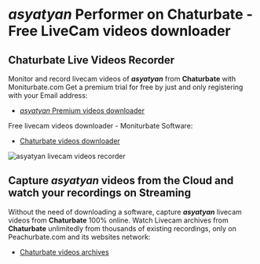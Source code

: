 # _asyatyan_ Performer on Chaturbate - Free LiveCam videos downloader

## Chaturbate Live Videos Recorder

Monitor and record livecam videos of **_asyatyan_** from **Chaturbate** with Moniturbate.com
Get a premium trial for free by just and only registering with your Email address:
* [_asyatyan_ Premium videos downloader](https://moniturbate.com/request-demo-licence-key.html)

Free livecam videos downloader - Moniturbate Software:
* [Chaturbate videos downloader](https://moniturbate.com/moniturbate-download-software.html)

![_asyatyan_ livecam videos recorder](https://peachurnet.com/templates/moniturbate-software.png)


## Capture _asyatyan_ videos from the Cloud and watch your recordings on Streaming

Without the need of downloading a software, capture **_asyatyan_** livecam videos from **Chaturbate** 100% online.
Watch Livecam archives from **Chaturbate** unlimitedly from thousands of existing recordings, only on Peachurbate.com and its websites network:
* [Chaturbate videos archives](https://peachurnet.com/)